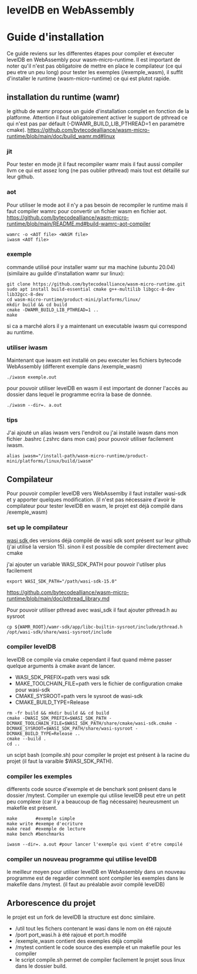 # levelDB en WebAssembly

# Guide d'installation

Ce guide reviens sur les differentes étapes pour compiler et éxecuter levelDB en WebAssembly pour wasm-micro-runtime.
Il est important de noter qu'il n'est pas obligatoire de mettre en place le compilateur (ce qui peu etre un peu long) pour tester les exemples (/exemple_wasm), il suffit d'installer le runtime (wasm-micro-runtime) ce qui est plutot rapide.

## installation du runtime (wamr)

le github de wamr propose un guide d'installation complet en fonction de la platforme.
Attention il faut obligatoirement activer le support de pthread ce qui n'est pas par défault (-DWAMR_BUILD_LIB_PTHREAD=1 en paramètre cmake).
https://github.com/bytecodealliance/wasm-micro-runtime/blob/main/doc/build_wamr.md#linux

### jit

Pour tester en mode jit il faut recompiler wamr mais il faut aussi compiler llvm ce qui est assez long (ne pas oublier pthread) mais tout est détaillé sur leur github.

### aot

Pour utiliser le mode aot il n'y a pas besoin de recompiler le runtime mais il faut compiler wamrc pour convertir un fichier wasm en fichier aot.
https://github.com/bytecodealliance/wasm-micro-runtime/blob/main/README.md#build-wamrc-aot-compiler

```
wamrc -o <AOT file> <WASM file>
iwasm <AOT file>
```

### exemple

commande utilisé pour installer wamr sur ma machine (ubuntu 20.04)
(similaire au guilde d'installation wamr sur linux):

```
git clone https://github.com/bytecodealliance/wasm-micro-runtime.git
sudo apt install build-essential cmake g++-multilib libgcc-8-dev lib32gcc-8-dev
cd wasm-micro-runtime/product-mini/platforms/linux/
mkdir build && cd build
cmake -DWAMR_BUILD_LIB_PTHREAD=1 ..
make
```

si ca a marché alors il y a maintenant un executable iwasm qui correspond au runtime.

### utiliser iwasm

Maintenant que iwasm est installé on peu executer les fichiers bytecode WebAssembly (different exemple dans /exemple_wasm)

```
./iwasm exemple.out
```

pour pouvoir utiliser levelDB en wasm il est important de donner l'accès au dossier dans lequel le programme ecrira la base de donnée.

```
./iwasm --dir=. a.out
```

### tips

J'ai ajouté un alias iwasm vers l'endroit ou j'ai installé iwasm dans mon fichier .bashrc (.zshrc dans mon cas) pour pouvoir utiliser facilement iwasm.

```
alias iwasm="/install-path/wasm-micro-runtime/product-mini/platforms/linux/build/iwasm"

```

## Compilateur

Pour pouvoir compiler levelDB vers WebAssemlby il faut installer wasi-sdk et y apporter quelques modification. (il n'est pas nécessaire d'avoir le compilateur pour tester levelDB en wasm, le projet est déjà compilé dans /exemple_wasm)

### set up le compilateur

[wasi sdk
](https://github.com/WebAssembly/wasi-sdk)
des versions déjà compilé de wasi sdk sont présent sur leur github (j'ai utilisé la version 15).
sinon il est possible de compiler directement avec cmake

j'ai ajouter un variable WASI_SDK_PATH pour pouvoir l'utilser plus facilement

```
export WASI_SDK_PATH="/path/wasi-sdk-15.0"
```

https://github.com/bytecodealliance/wasm-micro-runtime/blob/main/doc/pthread_library.md

Pour pouvoir utiliser pthread avec wasi_sdk il faut ajouter pthread.h au sysroot

```
cp ${WAMR_ROOT}/wamr-sdk/app/libc-builtin-sysroot/include/pthread.h /opt/wasi-sdk/share/wasi-sysroot/include
```

### compiler levelDB

levelDB ce compile via cmake cependant il faut quand même passer quelque arguments à cmake avant de lancer.

-   WASI_SDK_PREFIX=path vers wasi sdk
-   MAKE_TOOLCHAIN_FILE=path vers le fichier de configuration cmake pour wasi-sdk
-   CMAKE_SYSROOT=path vers le sysroot de wasi-sdk
-   CMAKE_BUILD_TYPE=Release

```
rm -fr build && mkdir build && cd build
cmake -DWASI_SDK_PREFIX=$WASI_SDK_PATH -DCMAKE_TOOLCHAIN_FILE=$WASI_SDK_PATH/share/cmake/wasi-sdk.cmake -DCMAKE_SYSROOT=$WASI_SDK_PATH/share/wasi-sysroot -DCMAKE_BUILD_TYPE=Release ..
cmake --build .
cd ..
```

un scipt bash (compile.sh) pour compiler le projet est présent à la racine du projet (il faut la varaible $WASI_SDK_PATH).

### compiler les exemples

differents code source d'exemple et de benchark sont présent dans le dossier /mytest. Compiler un exemple qui utilise levelDB peut etre un petit peu complexe (car il y a beaucoup de flag nécessaire) heureusment un makefile est présent.

```
make       #exemple simple
make write #exempe d'ecriture
make read  #exemple de lecture
make bench #benchmarks

iwasm --dir=. a.out #pour lancer l'exemple qui vient d'etre compilé
```

### compiler un nouveau programme qui utilise levelDB

le meilleur moyen pour utiliser levelDB en WebAssembly dans un nouveau programme est de regarder comment sont compiler les exemples dans le makefile dans /mytest. (il faut au préalable avoir compilé levelDB)

## Arborescence du projet

le projet est un fork de levelDB la structure est donc similaire.

-   /util tout les fichers contenant le wasi dans le nom on été rajouté
-   /port port_wasi.h à été rajoué et port.h modifé
-   /exemple_wasm contient des exemples déjà compilé
-   /mytest contient le code source des exemple et un makefile pour les compiler
-   le script compile.sh permet de compiler facilement le projet sous linux dans le dossier build.

